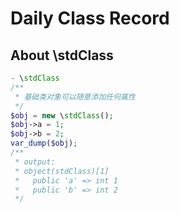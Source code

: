 Daily Class Record
==

About \stdClass
--

``` php
- \stdClass
/**
 * 基础类对象可以随意添加任何属性
 */
$obj = new \stdClass();
$obj->a = 1;
$obj->b = 2;
var_dump($obj);
/**
 * output:
 * object(stdClass)[1]
 *   public 'a' => int 1
 *   public 'b' => int 2
 */
```
